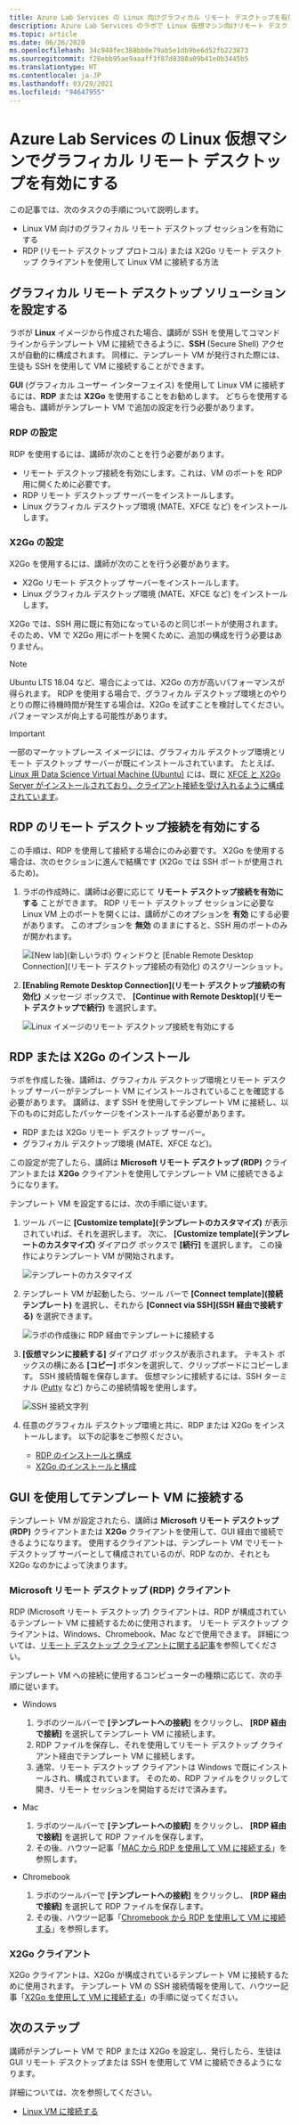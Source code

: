 ```yaml
---
title: Azure Lab Services の Linux 向けグラフィカル リモート デスクトップを有効にする | Microsoft Docs
description: Azure Lab Services のラボで Linux 仮想マシン向けリモート デスクトップを有効にする方法について説明します。
ms.topic: article
ms.date: 06/26/2020
ms.openlocfilehash: 34c940fec388bb0e79ab5e1db9be6d52fb223873
ms.sourcegitcommit: f28ebb95ae9aaaff3f87d8388a09b41e0b3445b5
ms.translationtype: HT
ms.contentlocale: ja-JP
ms.lasthandoff: 03/29/2021
ms.locfileid: "94647955"
---
```

# <a name="enable-graphical-remote-desktop-for-linux-virtual-machines-in-azure-lab-services"></a>Azure Lab Services の Linux 仮想マシンでグラフィカル リモート デスクトップを有効にする
この記事では、次のタスクの手順について説明します。

- Linux VM 向けのグラフィカル リモート デスクトップ セッションを有効にする
- RDP (リモート デスクトップ プロトコル) または X2Go リモート デスクトップ クライアントを使用して Linux VM に接続する方法

## <a name="set-up-graphical-remote-desktop-solution"></a>グラフィカル リモート デスクトップ ソリューションを設定する
ラボが **Linux** イメージから作成された場合、講師が SSH を使用してコマンド ラインからテンプレート VM に接続できるように、**SSH** (Secure Shell) アクセスが自動的に構成されます。  同様に、テンプレート VM が発行された際には、生徒も SSH を使用して VM に接続することができます。

**GUI** (グラフィカル ユーザー インターフェイス) を使用して Linux VM に接続するには、**RDP** または **X2Go** を使用することをお勧めします。  どちらを使用する場合も、講師がテンプレート VM で追加の設定を行う必要があります。

### <a name="rdp-setup"></a>RDP の設定
RDP を使用するには、講師が次のことを行う必要があります。
  - リモート デスクトップ接続を有効にします。これは、VM のポートを RDP 用に開くために必要です。
  - RDP リモート デスクトップ サーバーをインストールします。
  - Linux グラフィカル デスクトップ環境 (MATE、XFCE など) をインストールします。

### <a name="x2go-setup"></a>X2Go の設定
X2Go を使用するには、講師が次のことを行う必要があります。
- X2Go リモート デスクトップ サーバーをインストールします。
- Linux グラフィカル デスクトップ環境 (MATE、XFCE など) をインストールします。

X2Go では、SSH 用に既に有効になっているのと同じポートが使用されます。  そのため、VM で X2Go 用にポートを開くために、追加の構成を行う必要はありません。

> [!NOTE]
> Ubuntu LTS 18.04 など、場合によっては、X2Go の方が高いパフォーマンスが得られます。  RDP を使用する場合で、グラフィカル デスクトップ環境とのやりとりの際に待機時間が発生する場合は、X2Go を試すことを検討してください。パフォーマンスが向上する可能性があります。

> [!IMPORTANT]
>  一部のマーケットプレース イメージには、グラフィカル デスクトップ環境とリモート デスクトップ サーバーが既にインストールされています。  たとえば、[Linux 用 Data Science Virtual Machine (Ubuntu)](https://azuremarketplace.microsoft.com/marketplace/apps/microsoft-dsvm.ubuntu-1804) には、既に [XFCE と X2Go Server がインストールされており、クライアント接続を受け入れるように構成されています](../machine-learning/data-science-virtual-machine/dsvm-ubuntu-intro.md#x2go)。

## <a name="enable-remote-desktop-connection-for-rdp"></a>RDP のリモート デスクトップ接続を有効にする

この手順は、RDP を使用して接続する場合にのみ必要です。  X2Go を使用する場合は、次のセクションに進んで結構です (X2Go では SSH ポートが使用されるため)。

1.  ラボの作成時に、講師は必要に応じて **リモート デスクトップ接続を有効にする** ことができます。  RDP リモート デスクトップ セッションに必要な Linux VM 上のポートを開くには、講師がこのオプションを **有効** にする必要があります。  このオプションを **無効** のままにすると、SSH 用のポートのみが開かれます。
  
    ![[New lab]\(新しいラボ\) ウィンドウと [Enable Remote Desktop Connection]\(リモート デスクトップ接続の有効化\) のスクリーンショット。](./media/how-to-enable-remote-desktop-linux/enable-rdp-option.png)

2. **[Enabling Remote Desktop Connection]\(リモート デスクトップ接続の有効化\)** メッセージ ボックスで、 **[Continue with Remote Desktop]\(リモート デスクトップで続行\)** を選択します。 

    ![Linux イメージのリモート デスクトップ接続を有効にする](./media/how-to-enable-remote-desktop-linux/enabling-remote-desktop-connection-dialog.png)

## <a name="install-rdp-or-x2go"></a>RDP または X2Go のインストール

ラボを作成した後、講師は、グラフィカル デスクトップ環境とリモート デスクトップ サーバーがテンプレート VM にインストールされていることを確認する必要があります。  講師は、まず SSH を使用してテンプレート VM に接続し、以下のものに対応したパッケージをインストールする必要があります。
- RDP または X2Go リモート デスクトップ サーバー。
- グラフィカル デスクトップ環境 (MATE、XFCE など)。

この設定が完了したら、講師は **Microsoft リモート デスクトップ (RDP)** クライアントまたは **X2Go** クライアントを使用してテンプレート VM に接続できるようになります。

テンプレート VM を設定するには、次の手順に従います。

1. ツール バーに **[Customize template]\(テンプレートのカスタマイズ\)** が表示されていれば、それを選択します。 次に、 **[Customize template]\(テンプレートのカスタマイズ\)** ダイアログ ボックスで **[続行]** を選択します。 この操作によりテンプレート VM が開始されます。  

    ![テンプレートのカスタマイズ](./media/how-to-enable-remote-desktop-linux/customize-template.png)
1. テンプレート VM が起動したら、ツール バーで **[Connect template]\(接続テンプレート\)** を選択し、それから **[Connect via SSH]\(SSH 経由で接続する\)** を選択できます。 

    ![ラボの作成後に RDP 経由でテンプレートに接続する](./media/how-to-enable-remote-desktop-linux/rdp-after-lab-creation.png) 
1. **[仮想マシンに接続する]** ダイアログ ボックスが表示されます。 テキスト ボックスの横にある **[コピー]** ボタンを選択して、クリップボードにコピーします。 SSH 接続情報を保存します。 仮想マシンに接続するには、SSH ターミナル ([Putty](https://www.putty.org/) など) からこの接続情報を使用します。
 
    ![SSH 接続文字列](./media/how-to-enable-remote-desktop-linux/ssh-connection-string.png)

4. 任意のグラフィカル デスクトップ環境と共に、RDP または X2Go をインストールします。  以下の記事をご参照ください。
    - [RDP のインストールと構成](../virtual-machines/linux/use-remote-desktop.md)
    - [X2Go のインストールと構成](https://github.com/Azure/azure-devtestlab/tree/master/samples/ClassroomLabs/Scripts/X2GoRemoteDesktop)

## <a name="connect-to-the-template-vm-via-the-gui"></a>GUI を使用してテンプレート VM に接続する

テンプレート VM が設定されたら、講師は **Microsoft リモート デスクトップ (RDP)** クライアントまたは **X2Go** クライアントを使用して、GUI 経由で接続できるようになります。  使用するクライアントは、テンプレート VM でリモート デスクトップ サーバーとして構成されているのが、RDP なのか、それとも X2Go なのかによって決まります。  

### <a name="microsoft-remote-desktop-rdp-client"></a>Microsoft リモート デスクトップ (RDP) クライアント

RDP (Microsoft リモート デスクトップ) クライアントは、RDP が構成されているテンプレート VM に接続するために使用されます。  リモート デスクトップ クライアントは、Windows、Chromebook、Mac などで使用できます。  詳細については、[リモート デスクトップ クライアントに関する記事](/windows-server/remote/remote-desktop-services/clients/remote-desktop-clients)を参照してください。

テンプレート VM への接続に使用するコンピューターの種類に応じて、次の手順に従います。

- Windows
  1. ラボのツールバーで **[テンプレートへの接続]** をクリックし、 **[RDP 経由で接続]** を選択してテンプレート VM に接続します。 
  1. RDP ファイルを保存し、それを使用してリモート デスクトップ クライアント経由でテンプレート VM に接続します。 
  1. 通常、リモート デスクトップ クライアントは Windows で既にインストールされ、構成されています。  そのため、RDP ファイルをクリックして開き、リモート セッションを開始するだけで済みます。

- Mac
  1. ラボのツールバーで **[テンプレートへの接続]** をクリックし、 **[RDP 経由で接続]** を選択して RDP ファイルを保存します。  
  1. その後、ハウツー記事「[MAC から RDP を使用して VM に接続する](connect-virtual-machine-mac-remote-desktop.md)」を参照します。

- Chromebook
  1. ラボのツールバーで **[テンプレートへの接続]** をクリックし、 **[RDP 経由で接続]** を選択して RDP ファイルを保存します。  
  1. その後、ハウツー記事「[Chromebook から RDP を使用して VM に接続する](connect-virtual-machine-chromebook-remote-desktop.md)」を参照します。

### <a name="x2go-client"></a>X2Go クライアント

X2Go クライアントは、X2Go が構成されているテンプレート VM に接続するために使用されます。  テンプレート VM の SSH 接続情報を使用して、ハウツー記事「[X2Go を使用して VM に接続する](how-to-use-remote-desktop-linux-student.md#connect-to-the-student-vm-using-x2go)」の手順に従ってください。

## <a name="next-steps"></a>次のステップ
講師がテンプレート VM で RDP または X2Go を設定し、発行したら、生徒は GUI リモート デスクトップまたは SSH を使用して VM に接続できるようになります。

詳細については、次を参照してください。
 - [Linux VM に接続する](how-to-use-remote-desktop-linux-student.md)